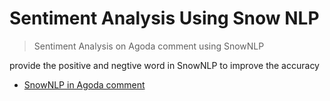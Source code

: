 # Sentiment Analysis Using Snow NLP
> Sentiment Analysis on Agoda comment using SnowNLP<br>

provide the positive and negtive word in SnowNLP to improve the accuracy
* [SnowNLP in Agoda comment](https://github.com/h30306/Learning-Notes/blob/master/Project/Snow%20NLP/snowNLP.ipynb)
